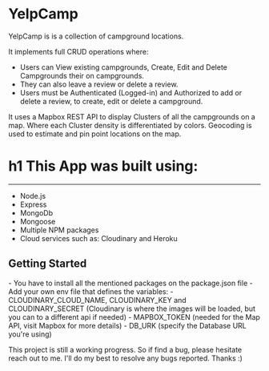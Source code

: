 # YelpCamp
YelpCamp is is a collection of campground locations.  

It implements full CRUD operations where:  
- Users can View existing campgrounds, Create, Edit and Delete Campgrounds their on campgrounds. 
- They can also leave a review or delete a review.  
- Users must be Authenticated (Logged-in) and Authorized to add or delete a review, to create, edit or delete a campground. 

It uses a Mapbox REST API to display Clusters of all the campgrounds on a map. 
Where each Cluster density is differentiated by colors. Geocoding is used to estimate and pin point locations on the map.


# h1 This App was built using:
---
- Node.js
- Express
- MongoDb
- Mongoose
- Multiple NPM packages
- Cloud services such as: Cloudinary and Heroku


<h2>Getting Started</h2>
- You have to install all the mentioned packages on the package.json file
- Add your own env file that defines the variables: 
  - CLOUDINARY_CLOUD_NAME, CLOUDINARY_KEY and CLOUDINARY_SECRET (Cloudinary is where the images will be loaded, but you can to a different api if needed)
  - MAPBOX_TOKEN (needed for the Map API, visit Mapbox for more details)
  - DB_URK (specify the Database URL you're using)


This project is still a working progress. So if find a bug, please hesitate reach out to me. 
I'll do my best to resolve any bugs reported. Thanks :)
